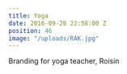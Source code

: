 ```yaml
---
title: Yoga
date: 2016-09-28 22:58:00 Z
position: 46
image: "/uploads/RAK.jpg"
---
```


Branding for yoga teacher, Roisin